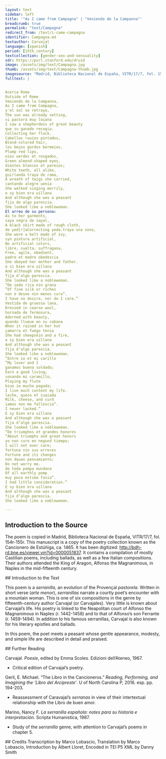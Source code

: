```yaml
---
layout: text
sidebar: left
title: '"As I came from Campagna" | "Veniendo de la Campanna"'
breadcrumb: true
permalink: "text/Campagna"
redirect_from: /text/i-came-campagna
identifier: Campagna.md
textauthor: Carvajal
language: [spanish]
period: [15th_century]
textcollection: [gender-sex-and-sensuality]
sdr: https://purl.stanford.edu/druid 
image: /assets/img/text/Campagna.jpg
thumb: /assets/img/text/Campagna-thumb.jpg
imagesource: "Madrid, Biblioteca Nacional de España, VITR/17/7, fol. 154r [Public Domain]"
fulltext: |
  

Acerca Roma
Outside of Rome
Veniendo de la Campanna,
As I came from Campagna,
y'el sol se retraya,
The sun was already setting,
vi pastora muy loçana
I saw a shepherdess of great beauty
que su ganado recogia.
Collecting her flock.
Cabellos ruuios pintados,
Blond-colored hair,
los beços gordos bermeios,
Plump red lips,
oios uerdes et resgados,
Green almond-shaped eyes,
dientes blancos et pareios;
White teeth, all alike,
guirlanda traya de rama,
A wreath of twigs she carried,
cantando alegre uenia
She walked singing merrily,
e sy bien era uillana
And although she was a peasant
fija de algo parescia.
She looked like a noblewoman.
El arreo de su persona:
As to her garments,
saya negra de sayal,
A black skirt made of rough cloth,
de yed[r]aCorrecting yeda.traya una sona,
She wore a belt made of ivy,
syn pintura artificial,
No artificial colors,
libre, suelta, suffragana,
Free, agile, obedient,
padre et madre obedescia
She obeyed her mother and father.
e si bien era uillana
And although she was a peasant
fija d’algo parescia.
She looked like a noblewoman.
“De seda rica nin grana
‟Of fine silk or riches
non e deseo nin menos cura”.
I have no desire, nor do I care.”
Vestida de gruessa lana,
Dressed in coarse wool,
hornada de fermosura,
Adorned with beauty,
quando llueue en su cabana
When it rained in her hut
çamarra et fuego tenia
She had sheepskin and a fire,
e sy bien era uillana
And although she was a peasant
fija d’algo parescia.
She looked like a noblewoman.
“Entre io et mi carillo
‟My lover and I
ganamos buena soldada;
Earn a good living;
sonando mi caramillo,
Playing my flute
biuo io mucho pagada;
I live much content my life.
leche, queso et cuaiada
Milk, cheese, and curd
iamas non me fallescia”.
I never lacked.”
E sy bien era uillana
And although she was a peasant
fija d’algo parescia.
She looked like a noblewoman.
“De triumphos et grandes honores
‟About triumphs and great honors
yo non curo en negund tiempo;
I will not ever care;
fortuna nin sus errores
Fortune and its changes
non dauan pensamiento;
Do not worry me.
de toda pompa mundana
Of all earthly pomp
muy poca estima fasia”.
I had little consideration.”
E sy bien era uillana
And although she was a peasant
fija d’algo parescia.
She looked like a noblewoman.

--- 
```

## Introduction to the Source 
<p dir="ltr" id="docs-internal-guid-e7fdf788-7fff-cc8e-86f1-ed0c611ba289">The poem is copied in Madrid, Biblioteca Nacional de España, VITR/17/7, fol. 154r-155r. This manuscript is a copy of the poetry collection known as the Cancionero de Estúñiga, ca. 1465. It has been digitized: <a href="http://bdh-rd.bne.es/viewer.vm?id=0000051837">http://bdh-rd.bne.es/viewer.vm?id=0000051837</a>. It contains a compilation of mostly Castilian poems, including ballads, as well as a few Italian compositions. Their authors attended the King of Aragon, Alfonso the Magnanimous, in Naples in the mid-fifteenth century. </p>
## Introduction to the Text 
<p dir="ltr">This poem is a <em>serranilla</em>, an evolution of the Provençal <em>pastorela</em>. Written in short verse (<em>arte menor</em>), <em>serranillas</em> narrate a courtly poet’s encounter with a mountain woman. This is one of six compositions in the genre by fifteenth-century author Carvajal (or Carvajales). Very little is known about Carvajal’s life. His poetry is linked to the Neapolitan court of Alfonso the Magnanimous in Naples (r. 1442-1458) and to that of Alfonso’s son Ferrante (r. 1459-1494). In addition to his famous serranillas, Carvajal is also known for his literary epistles and ballads.</p> <p dir="ltr">In this poem, the poet meets a peasant whose gentle appearance, modesty, and simple life are described in detail and praised.</p>
## Further Reading 
<p>Carvajal. <em>Poesie</em>, edited by Emma Scoles. Edizioni dell’Ateneo, 1967.</p> <ul> <li>Critical edition of Carvajal’s poetry.</li> </ul> <p>Gerli, E. Michael. “The Libro in the Cancioneros.” <em>Reading, Performing, and Imagining the ‘Libro del Arcipreste’</em>. U of North Carolina P, 2016. esp. pp. 194-203.</p> <ul> <li>Reassessment of Caravajal’s <em>serranas</em> in view of their intertextual relationship with the Libro de buen amor.</li> </ul> <p>Marino, Nancy F. <em>La serranilla española: notes para su historia e interpretación.</em> Scripta Humanistica, 1987.</p> <ul> <li>Study of the <em>serranilla</em> genre, with attention to Carvajal’s poems in chapter 5.</li> </ul>
## Credits
Transcription by Marco Lobascio, Translation by Marco Lobascio, Introduction by Albert Lloret, Encoded in TEI P5 XML by Danny Smith
